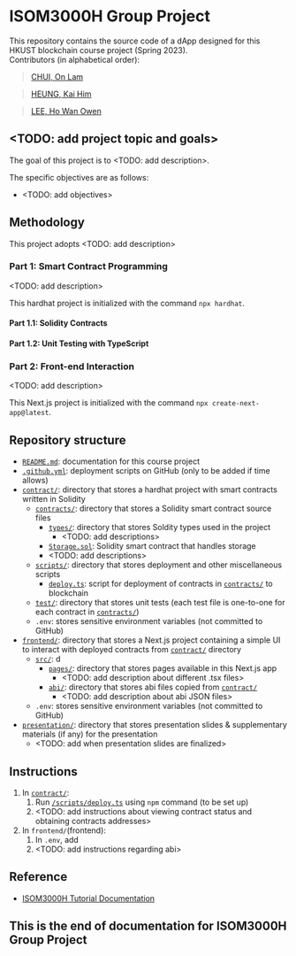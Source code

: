 # ISOM3000H Group Project

This repository contains the source code of a dApp designed for this HKUST blockchain course project (Spring 2023).  
Contributors (in alphabetical order):

> [CHUI, On Lam](https://github.com/olchui428)

> [HEUNG, Kai Him](https://github.com/AnsonH)

> [LEE, Ho Wan Owen](https://github.com/owen-hwlee)

## <TODO: add project topic and goals>

The goal of this project is to <TODO: add description>.

The specific objectives are as follows:

- <TODO: add objectives>

## Methodology

This project adopts <TODO: add description>
<!-- classical data mining and machine learning models, specifically focusing on supervised learning as our objective is to predict potential defaultees.  
This project uses the programming language Python, due to its widespread popularity and collection of powerful open-source packages. Python libraries such as `numpy`, `pandas` and `scikit-learn` are utilized to perform data preprocessing, model training, prediction and evaluation.  
The entire project is split into 2 parts: data preprocessing and models analysis. Our team recommends that readers examine project code by following the order described in this documentation. -->

### Part 1: Smart Contract Programming

<TODO: add description>
<!-- One distinct characteristic of our dataset is that it is not divided into train or test sets. Therefore, extra steps are taken to manually divide and preprocess our dataset.  
Our general data preprocessing workflow is as follows:

1. Explore features and characteristics of dataset
2. Drop columns of low data quality (e.g. large amounts of empty values)
3. Determine k columns to keep in the dataset (feature selection)
   - Performing elementary Lasso regression as a method of feature selection
4. Split into training and testing sets
5. Perform data cleaning
   - Dealing with missing values
6. Perform one-hot encoding on categorical values
7. Perform data standardization / normalization on continuous numerical values
8. Export preprocessed data to .csv files -->

This hardhat project is initialized with the command `npx hardhat`.

#### Part 1.1: Solidity Contracts

#### Part 1.2: Unit Testing with TypeScript

### Part 2: Front-end Interaction

<TODO: add description>

This Next.js project is initialized with the command `npx create-next-app@latest`.
<!-- In this project, we utilize 3 supervised classification models. The order of model implementation and analysis is based on the sequence of teaching in ISOM3360 course syllabus. -->

## Repository structure

- [`README.md`](README.md): documentation for this course project
- [`.github.yml`](.github.yml): deployment scripts on GitHub (only to be added if time allows)
- [`contract/`](contract): directory that stores a hardhat project with smart contracts written in Solidity
  - [`contracts/`](contract/contracts): directory that stores a Solidity smart contract source files
    - [`types/`](contract/contracts/types): directory that stores Soldity types used in the project
      - <TODO: add descriptions>
    - [`Storage.sol`](contract/contracts/Storage.sol): Solidity smart contract that handles storage
    - <TODO: add descriptions>
  - [`scripts/`](contract/scripts): directory that stores deployment and other miscellaneous scripts
    - [`deploy.ts`](contract/scripts/deploy.ts): script for deployment of contracts in [`contracts/`](contract/contracts) to blockchain
  - [`test/`](contract/test): directory that stores unit tests (each test file is one-to-one for each contract in [`contracts/`](contract/contracts))
  - `.env`: stores sensitive environment variables (not committed to GitHub)
- [`frontend/`](frontend): directory that stores a Next.js project containing a simple UI to interact with deployed contracts from [`contract/`](contract) directory
  - [`src/`](frontend/src): d
    - [`pages/`](frontend/src/pages): directory that stores pages available in this Next.js app
      - <TODO: add description about different .tsx files>
    - [`abi/`](frontend/src/abi): directory that stores abi files copied from [`contract/`](contract)
      - <TODO: add description about abi JSON files>
  - `.env`: stores sensitive environment variables (not committed to GitHub)
- [`presentation/`](presentation): directory that stores presentation slides & supplementary materials (if any) for the presentation
  - <TODO: add when presentation slides are finalized>

## Instructions

1. In [`contract/`](contract):
   1. Run [`/scripts/deploy.ts`](contract/scripts/deploy.ts) using `npm` command (to be set up)
   2. <TODO: add instructions about viewing contract status and obtaining contracts addresses>
2. In `frontend/`(frontend):
   1. In `.env`, add <TODO>
   2. <TODO: add instructions regarding abi>

## Reference

- [ISOM3000H Tutorial Documentation](https://docs.msbd5017.etdchain.net)

## This is the end of documentation for ISOM3000H Group Project

